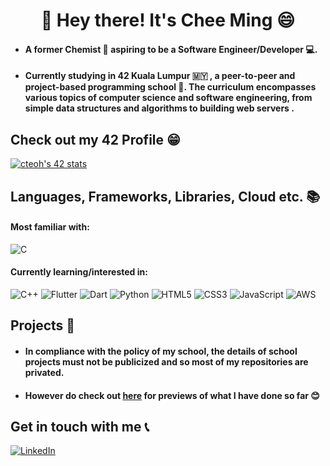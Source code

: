 <h1 align="center">👋 Hey there! It's Chee Ming 😄</h1>
<ul>
  <li><h4>A former Chemist 🧪 aspiring to be a Software Engineer/Developer 💻.</h4></li>
  <li><h4>Currently studying in 42 Kuala Lumpur 🇲🇾 , a peer-to-peer and project-based programming school 🏫. The curriculum encompasses various topics of computer science and software engineering, from simple data structures and algorithms to building web servers .</h4></li>
</ul>

## Check out my 42 Profile 😁
[![cteoh's 42 stats](https://badge.mediaplus.ma/darkblue/cteoh?1337Badge=off&UM6P=off)](https://github.com/oakoudad/badge42)

## Languages, Frameworks, Libraries, Cloud etc. 📚
<h4>Most familiar with:</h4>

![C](https://img.shields.io/badge/c-%2300599C.svg?style=for-the-badge&logo=c&logoColor=white)

<h4>Currently learning/interested in:</h4>

![C++](https://img.shields.io/badge/c++-%2300599C.svg?style=for-the-badge&logo=c%2B%2B&logoColor=white)
![Flutter](https://img.shields.io/badge/Flutter-%2302569B.svg?style=for-the-badge&logo=Flutter&logoColor=white)
![Dart](https://img.shields.io/badge/dart-%230175C2.svg?style=for-the-badge&logo=dart&logoColor=white)
![Python](https://img.shields.io/badge/python-3670A0?style=for-the-badge&logo=python&logoColor=ffdd54)
![HTML5](https://img.shields.io/badge/html5-%23E34F26.svg?style=for-the-badge&logo=html5&logoColor=white)
![CSS3](https://img.shields.io/badge/css3-%231572B6.svg?style=for-the-badge&logo=css3&logoColor=white)
![JavaScript](https://img.shields.io/badge/javascript-%23323330.svg?style=for-the-badge&logo=javascript&logoColor=%23F7DF1E)
![AWS](https://img.shields.io/badge/AWS-%23FF9900.svg?style=for-the-badge&logo=amazon-aws&logoColor=white)

## Projects 🔨
<ul>
    <li><h4>In compliance with the policy of my school, the details of school projects must not be publicized and so most of my repositories are privated.</h4></li>
    <li><h4>However do check out <a href="">here</a> for previews of what I have done so far 😊</h4></li>
</ul>

## Get in touch with me 📞
[![LinkedIn](https://img.shields.io/badge/linkedin-%230077B5.svg?style=for-the-badge&logo=linkedin&logoColor=white)](https://my.linkedin.com/in/cmteoh)
